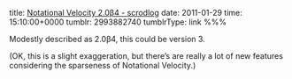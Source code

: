 title: [Notational Velocity 2.0β4 - scrodlog](http://scrod.posterous.com/notational-velocity-204)
date: 2011-01-29
time: 15:10:00+0000
tumblr: 2993882740
tumblrType: link
%%%

Modestly described as 2.0β4, this could be version 3.

(OK, this is a slight exaggeration, but there’s are really a lot of new features considering the sparseness of Notational Velocity.)
